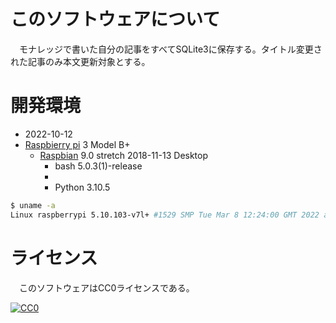 ﻿# このソフトウェアについて

　モナレッジで書いた自分の記事をすべてSQLite3に保存する。タイトル変更された記事のみ本文更新対象とする。

# 開発環境

* <time datetime="2022-10-12T11:32:31+0900">2022-10-12</time>
* [Raspbierry pi](https://ja.wikipedia.org/wiki/Raspberry_Pi) 3 Model B+
    * [Raspbian](https://www.raspberrypi.org/downloads/raspbian/) 9.0 stretch 2018-11-13 Desktop
        * bash 5.0.3(1)-release
        * 
        * Python 3.10.5

```sh
$ uname -a
Linux raspberrypi 5.10.103-v7l+ #1529 SMP Tue Mar 8 12:24:00 GMT 2022 armv7l GNU/Linux
```

# ライセンス

　このソフトウェアはCC0ライセンスである。

[![CC0](http://i.creativecommons.org/p/zero/1.0/88x31.png "CC0")](http://creativecommons.org/publicdomain/zero/1.0/deed.ja)


